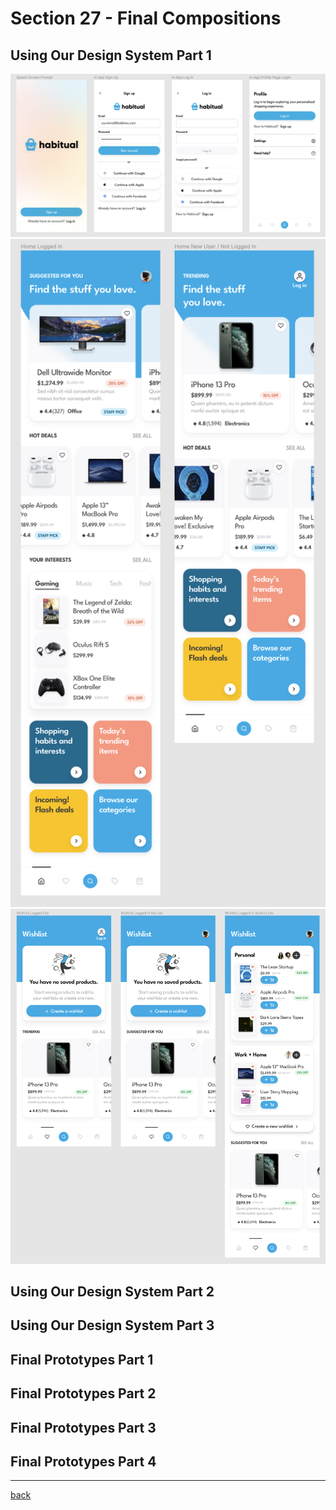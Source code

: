# Section 27 - Final Compositions

## Using Our Design System Part 1

<img src="../img/final-reg-login.png" alt="Splash, Registration, and Login">

<img src="../img/final-home.png" width="600px" alt="Home">

<img src="../img/final-wishlist.png" width="900px" alt="Wishlist">

## Using Our Design System Part 2

## Using Our Design System Part 3

## Final Prototypes Part 1

## Final Prototypes Part 2

## Final Prototypes Part 3

## Final Prototypes Part 4

- - -

[back](../README.md)
